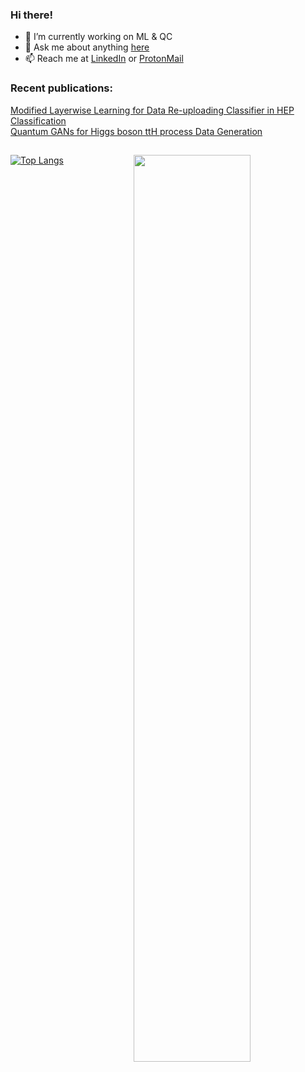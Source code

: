 ### Hi there!


- 🔭 I’m currently working on ML & QC
- 💬 Ask me about anything [here](https://github.com/T0gan/T0gan/issues)
- 📫 Reach me at [LinkedIn](https://www.linkedin.com/in/togan-tlimakhov-514a231b5/) or [ProtonMail](mailto:toghn010@protonmail.ch)

### Recent publications:
[Modified Layerwise Learning for Data Re-uploading Classifier in HEP Classification](https://ieeexplore.ieee.org/document/9605291)                     
[Quantum GANs for Higgs boson ttH process Data Generation](https://zenodo.org/record/5577410#.YaonH9BBxPY)

##

<p>
  <img width="61%" align="right" src="https://github-readme-stats.vercel.app/api?username=T0gan&show_icons=true&hide_border=true" />
</p>

[![Top Langs](https://github-readme-stats.vercel.app/api/top-langs/?username=T0gan&hide=html)](https://github.com/anuraghazra/github-readme-stats)
